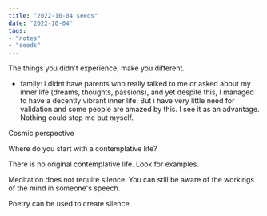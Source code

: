 ```yaml
---
title: "2022-10-04 seeds"
date: "2022-10-04"
tags:
- "notes"
- "seeds"
---
```


The things you didn't experience, make you different.
- family: i didnt have parents who really talked to me or asked about my inner life (dreams, thoughts, passions), and yet despite this, I managed to have a decently vibrant inner life. But i have very little need for validation and some people are amazed by this. I see it as an advantage. Nothing could stop me but myself.

Cosmic perspective

Where do you start with a contemplative life?

There is no original contemplative life. Look for examples.

Meditation does not require silence. You can still be aware of the workings of the mind in someone's speech.

Poetry can be used to create silence.